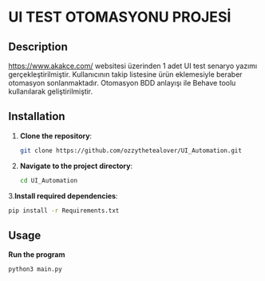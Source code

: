 # UI TEST OTOMASYONU PROJESİ

## Description
https://www.akakce.com/ websitesi üzerinden 1 adet UI test senaryo yazımı gerçekleştirilmiştir. Kullanıcının takip listesine ürün eklemesiyle beraber otomasyon sonlanmaktadır. Otomasyon BDD anlayışı ile Behave toolu kullanılarak geliştirilmiştir.

## Installation

1. **Clone the repository**:
   ```bash
   git clone https://github.com/ozzythetealover/UI_Automation.git
   ```
2. **Navigate to the project directory**:
   ```bash
   cd UI_Automation
   ```
3.**Install required dependencies**:
   ```bash
   pip install -r Requirements.txt
   ```


## Usage
**Run the program**
   ```bash
python3 main.py
```

